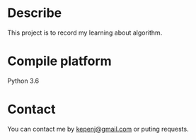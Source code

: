 # Describe

This project is to record my learning about algorithm.

# Compile platform

Python 3.6

# Contact

You can contact me by [kepenj@gmail.com](kepenj@gmail.com) or puting requests.

